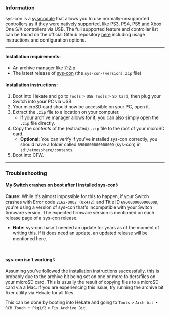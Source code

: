 ### **Information**

sys-con is a [sysmodule](index.md#terminologies) that allows you to use normally-unsupported controllers as if they were natively supported, like PS3, PS4, PS5 and Xbox One S/X controllers via USB. The full supported feature and controller list can be found on the official Github repository [here](https://github.com/cathery/sys-con) including usage instructions and configuration options.

-----

#### Installation requirements:
- An archive manager like [7-Zip](https://www.7-zip.org/)
- The latest release of [sys-con](https://github.com/cathery/sys-con/releases) (the `sys-con-(version).zip` file)

#### Installation instructions:
1. Boot into Hekate and go to `Tools` > `USB Tools` > `SD Card`, then plug your Switch into your PC via USB.
2. Your microSD card should now be accessible on your PC, open it.
3. Extract the `.zip` file to a location on your computer.
    - If your archive manager allows for it, you can also simply open the `.zip` file directly.
4. Copy the *contents* of the (extracted) `.zip` file to the root of your microSD card.
    - **Optional:** You can verify if you've installed sys-con correctly, you should have a folder called `690000000000000D` (sys-con) in `sd:/atmosphere/contents`.
5. Boot into CFW.

-----

### **Troubleshooting**
#### **My Switch crashes on boot after I installed sys-con!:**

**Cause:** While it's almost impossible for this to happen, if your Switch crashes with Error code `2162-0002 (0x4a2)` and Title ID `690000000000000D`, you're using a version of sys-con that's incompatible with your Switch firmware version. The expected firmware version is mentioned on each release page of a sys-con release.

- **Note:** sys-con hasn't needed an update for years as of the moment of writing this. If it does need an update, an updated release will be mentioned here.

&nbsp;

#### **sys-con isn't working!:**

Assuming you've followed the installation instructions successfully, this is probably due to the archive bit being set on one or more folders/files on your microSD card. This is usually the result of copying files to a microSD card via a Mac. If you are experiencing this issue, try running the archive bit fixer utility via Hekate for all files.

This can be done by booting into Hekate and going to `Tools` > `Arch bit • RCM Touch • Pkg1/2` > `Fix Archive Bit`.
